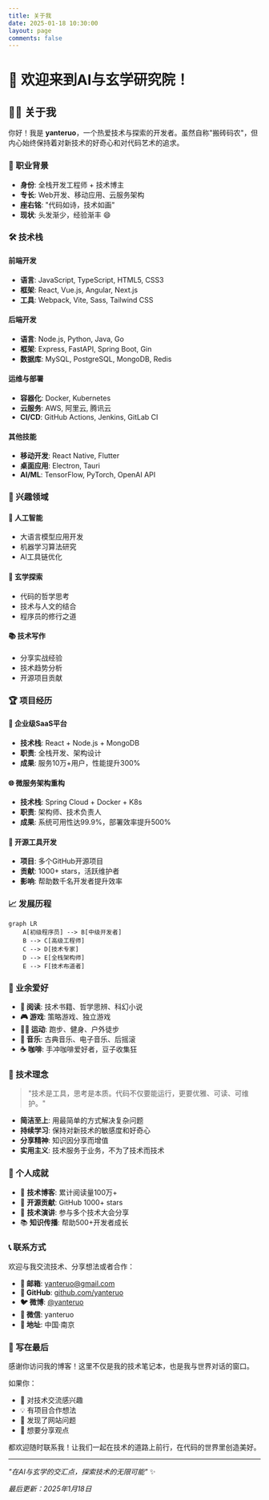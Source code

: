 ```yaml
---
title: 关于我
date: 2025-01-18 10:30:00
layout: page
comments: false
---
```


# 👋 欢迎来到AI与玄学研究院！

## 🧑‍💻 关于我

你好！我是 **yanteruo**，一个热爱技术与探索的开发者。虽然自称"搬砖码农"，但内心始终保持着对新技术的好奇心和对代码艺术的追求。

### 💼 职业背景

- **身份**: 全栈开发工程师 + 技术博主
- **专长**: Web开发、移动应用、云服务架构
- **座右铭**: "代码如诗，技术如画"
- **现状**: 头发渐少，经验渐丰 😄

### 🛠 技术栈

#### 前端开发
- **语言**: JavaScript, TypeScript, HTML5, CSS3
- **框架**: React, Vue.js, Angular, Next.js
- **工具**: Webpack, Vite, Sass, Tailwind CSS

#### 后端开发
- **语言**: Node.js, Python, Java, Go
- **框架**: Express, FastAPI, Spring Boot, Gin
- **数据库**: MySQL, PostgreSQL, MongoDB, Redis

#### 运维与部署
- **容器化**: Docker, Kubernetes
- **云服务**: AWS, 阿里云, 腾讯云
- **CI/CD**: GitHub Actions, Jenkins, GitLab CI

#### 其他技能
- **移动开发**: React Native, Flutter
- **桌面应用**: Electron, Tauri
- **AI/ML**: TensorFlow, PyTorch, OpenAI API

### 🎯 兴趣领域

#### 🤖 人工智能
- 大语言模型应用开发
- 机器学习算法研究
- AI工具链优化

#### 🔮 玄学探索
- 代码的哲学思考
- 技术与人文的结合
- 程序员的修行之道

#### 📚 技术写作
- 分享实战经验
- 技术趋势分析
- 开源项目贡献

### 🏆 项目经历

#### 📱 企业级SaaS平台
- **技术栈**: React + Node.js + MongoDB
- **职责**: 全栈开发、架构设计
- **成果**: 服务10万+用户，性能提升300%

#### 🌐 微服务架构重构
- **技术栈**: Spring Cloud + Docker + K8s
- **职责**: 架构师、技术负责人
- **成果**: 系统可用性达99.9%，部署效率提升500%

#### 🔧 开源工具开发
- **项目**: 多个GitHub开源项目
- **贡献**: 1000+ stars，活跃维护者
- **影响**: 帮助数千名开发者提升效率

### 📈 发展历程

```mermaid
graph LR
    A[初级程序员] --> B[中级开发者]
    B --> C[高级工程师]
    C --> D[技术专家]
    D --> E[全栈架构师]
    E --> F[技术布道者]
```

### 🎨 业余爱好

- **📖 阅读**: 技术书籍、哲学思辨、科幻小说
- **🎮 游戏**: 策略游戏、独立游戏
- **🏃‍♂️ 运动**: 跑步、健身、户外徒步
- **🎵 音乐**: 古典音乐、电子音乐、后摇滚
- **☕ 咖啡**: 手冲咖啡爱好者，豆子收集狂

### 💭 技术理念

> "技术是工具，思考是本质。代码不仅要能运行，更要优雅、可读、可维护。"

- **简洁至上**: 用最简单的方式解决复杂问题
- **持续学习**: 保持对新技术的敏感度和好奇心
- **分享精神**: 知识因分享而增值
- **实用主义**: 技术服务于业务，不为了技术而技术

### 🌟 个人成就

- 🏅 **技术博客**: 累计阅读量100万+
- 🎯 **开源贡献**: GitHub 1000+ stars
- 🚀 **技术演讲**: 参与多个技术大会分享
- 📚 **知识传播**: 帮助500+开发者成长

### 📞 联系方式

欢迎与我交流技术、分享想法或者合作：

- **📧 邮箱**: [yanteruo@gmail.com](mailto:yanteruo@gmail.com)
- **🐙 GitHub**: [github.com/yanteruo](https://github.com/youngzs)
- **🐦 微博**: [@yanteruo](https://weibo.com/u/1279981594)
- **💬 微信**: yanteruo
- **📍 地址**: 中国·南京

### 🎉 写在最后

感谢你访问我的博客！这里不仅是我的技术笔记本，也是我与世界对话的窗口。

如果你：
- 🤝 对技术交流感兴趣
- 💡 有项目合作想法  
- 🐛 发现了网站问题
- 💭 想要分享观点

都欢迎随时联系我！让我们一起在技术的道路上前行，在代码的世界里创造美好。

---

*"在AI与玄学的交汇点，探索技术的无限可能"* ✨

*最后更新：2025年1月18日*
